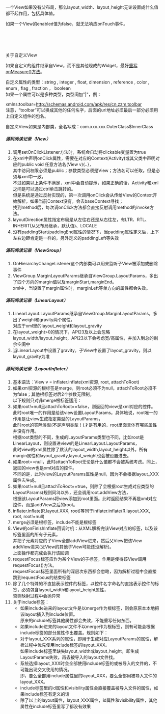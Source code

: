 
一个View如果没有父布局，那么layout_width、layout_height无论设置成什么值都不起作用，包括具体值。

如果一个View的enabled值为false，就无法响应onTouch事件。




<br><br><br><br>
关于自定义View

如果自定义的组件继承自View，而不是其他现成的Widget，最好[重写onMeasure()方法](E:\Android\MyCodes\MyLaboratory\DemoCollection\自定义View.md)。

自定义属性的类型：string , integer , float, dimension , reference , color , enum , flag , fraction ， boolean<br>
如果一个属性可以是多种类型，类型间加"|"，例：<attr name="XXX" format="reference|color" />

xmlns:toolbar=http://schemas.android.com/apk/res/cn.zzm.toolbar <br>
注意，“toolbar”可以换成其他的任何名字，后面的url地址必须最后一部分必须用上自定义组件的包名。

自定义View如果是内部类，全名写成：com.xxx.xxx.OuterClass$InnerClass


##### 源码阅读记录（View）
1. 调用setOnClickListener方法时，系统会自动将clickable变量置为true
2. 在xml中声明onClick属性，需要在对应的Context(Activity)或其父类中声明对应的public void 任意方法名(View v){..}，  
  其中访问权限必须是public；参数类型必须是View；方法名可以任取，但是必须与xml中一致。  
  不过如果以上条件不满足，xml中会自动提示，如果正确的话，Activity和xml之间是可以通过ctrl单击跳转的。  
  但是系统是通过反射实现的，第一次调用onClick会从传给View的Context开始解析，如果当前Context没有，会去baseContext寻找；  
  找到method后，每次调onClick方法都会直接反射调用method的invoke方法。
3. layoutDirection属性指定布局是从左往右还是从右往左，有LTR、RTL、INHERIT(从父布局继承，默认值)、LOCALE
4. 没有paddingStart/paddingEnd属性的情况下，当padding属性定义后，上下左右边距肯定是一样的，另外定义的paddingLeft等失效

##### 源码阅读记录（ViewGroup）
1. OnHierarchyChangeListener这个内部类可以用来监听子View被添加或删除事件
2. ViewGroup.MarginLayoutParams继承自ViewGroup.LayoutParams，多出了四个方向的margin值以及marginStart,marginEnd。  
    xml中，当设置了margin属性时，marginLeft等单方向的属性都会失效。
    
##### 源码阅读记录（LinearLayout）
1. LinearLayout.LayoutParams继承自ViewGroup.MarginLayoutParams，多出了weight和gravity两个属性，  
    对应于xml里的layout_weight和layout_gravity
2. 在layout_weight>0的情况下，API23及以上会忽略layout_width/layout_height，API23以下会考虑宽/高属性，并加入到总的剩余空间中
3. 当LinearLayout中设置了gravity，子View中设置了layout_gravity，则以layout_gravity为准

##### 源码阅读记录（LayoutInflater）
1. 基本语法：View v = inflater.inflate(xml资源, root, attachToRoot)
2. 如果xml资源的根标签是merge，则root必须不为null，attachToRoot必须不为false；其他根标签对后2个参数无限制。  
    以下规则只对非merge根标签适用：
3. 如果root!=null且attachToRoot==false，则返回的view是xml对应的控件。  
    此时root唯一的作用是给该view设置LayoutParams，具体地说，root唯一的作用是让view生成指定类型的LayoutParams，  
    此时root的实际类型(不是声明类型！)才是有用的，root里面具体有哪些属性并没有作用。  
    根据root类型的不同，生成的LayoutParams类型也不同，比如root是LinearLayout，则设置进view的是LinearLayout.LayoutParams，  
    此时view的xml属性除了默认的layout_width,layout_height以外，所有margin属性和layout_gravity,layout_weight也会被设置进去。
4. 如果root==null，此时attachToRoot无论是什么值都不会被系统考虑。同上，返回的view也是xml对应的控件。  
    不同的是，此时view的LayoutParams属性是null，因为不会根据layout_XXX属性去生成。
5. 如果root!=null且attachToRoot==true，则除了会根据root生成对应类型的LayoutParams(规则同3)以外，还会调用root.addView方法，  
    根据该LayoutParams将view添加到root里面。此时返回结果不再是xml对应控件，而是addView之后的root。
6. inflater.inflate(R.layout.XXX, root)等同于inflater.inflate(R.layout.XXX, root, root!=null)
7. merge必须是根标签，include不能是根标签
8. View的onFinishInflate回调时机：从XML解析完该View对应的标签，以及该标签里面的所有子元素，  
    并把子元素对应的子View全部addView进来，然后父View把该View addView进来(父View的其他子View可能还没解析)。  
    上面操作都完成会执行该回调
9. requestFocus标签应作为某个View的子标签，作用是使得该View调用requestFocus()方法。  
    requestFocus标签里面所有的深层次东西都会忽略，因为解析过程中会直接跳到requestFocus的结束标签
10. 除了几个特殊的不直接表示控件的标签，以控件名字命名的直接表示控件的标签，必须包含layout_width和layout_height属性，  
    否则映射过程中会抛异常
11. 关于include标签：
    - 如果include进来的layout文件是以merge作为根标签，则会原原本本地把该layout插入到include位置。  
        原来的include标签其他属性都会失效，不能重写任何东西。
    - 如果include进来的layout文件不以merge作为根标签，则有可能会根据include标签的部分属性作出覆盖。规则如下：
    - 对于layout_XXX系列的属性，即用于生成对应LayoutParams的属性，解析过程中优先使用include标签的layout_XXX。  
      如果include标签里缺失layout_width或layout_height，即生成LayoutParams失败，再去被导入的layout文件找。
    - 系统选择layout_XXX时会全部使用include标签的或被导入的文件的，不可能出现交叉使用的情况。  
        即，要么全部用include属性里的layout_XXX，要么全部用被导入文件的layout_XXX。
    - include标签里的id属性和visibility属性会直接覆盖被导入文件的属性，如果include标签有定义的话
    - 除了以上的layout属性，layout_XXX属性，id属性和visibility属性，其他属性在include标签里写了都没有效果